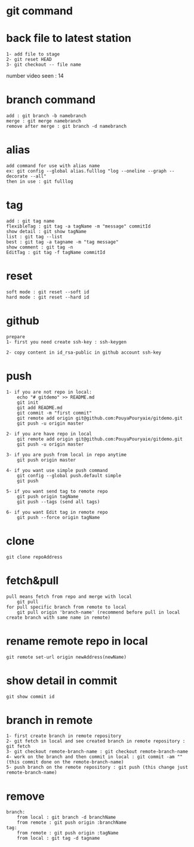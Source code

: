 # git command

# back file to latest station

    1- add file to stage
    2- git reset HEAD
    3- git checkout -- file name

number video seen : 14

# branch command

    add : git branch -b namebranch
    merge : git merge namebranch
    remove after merge : git branch -d namebranch

# alias

    add command for use with alias name
    ex: git config --global alias.fulllog "log --oneline --graph --decorate --all"
    then in use : git fulllog

# tag

    add : git tag name
    flexibleTag : git tag -a tagName -m "message" commitId
    show detail : git show tagName
    list : git tag --list
    best : git tag -a tagname -m "tag message"
    show comment : git tag -n
    EditTag : git tag -f tagName commitId

# reset

    soft mode : git reset --soft id
    hard mode : git reset --hard id

# github

    prepare
    1- first you need create ssh-key : ssh-keygen

    2- copy content in id_rsa-public in github account ssh-key

# push

    1- if you are not repo in local:
        echo "# gitdemo" >> README.md
        git init
        git add README.md
        git commit -m "first commit"
        git remote add origin git@github.com:PouyaPouryaie/gitdemo.git
        git push -u origin master

    2- if you are have repo in local
        git remote add origin git@github.com:PouyaPouryaie/gitdemo.git
        git push -u origin master

    3- if you are push from local in repo anytime
        git push origin master

    4- if you want use simple push command 
        git config --global push.default simple
        git push

    5- if you want send tag to remote repo
        git push origin tagName
        git push --tags (send all tags)
    
    6- if you want Edit tag in remote repo
        git push --force origin tagName

# clone

    git clone repoAddress

# fetch&pull

    pull means fetch from repo and merge with local
        git pull
    for pull specific branch from remote to local
        git pull origin 'branch-name' (recommend before pull in local create branch with same name in remote) 

# rename remote repo in local

    git remote set-url origin newAddress(newName)

# show detail in commit

    git show commit id

# branch in remote

    1- first create branch in remote repository
    2- git fetch in local and see created branch in remote repository : git fetch
    3- git checkout remote-branch-name : git checkout remote-branch-name
    4- work on the branch and then commit in local : git commit -am "" (this commit done on the remote-branch-name)
    5- push branch on the remote repository : git push (this change just remote-branch-name)

# remove

    branch:
        from local : git branch -d branchName
        from remote : git push origin :branchName
    tag:
        from remote : git push origin :tagName
        from local : git tag -d tagname